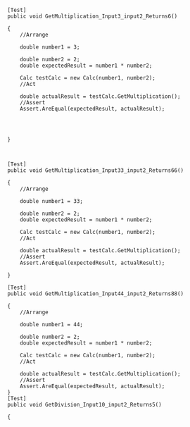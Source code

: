 
        [Test]
        public void GetMultiplication_Input3_input2_Returns6()

        {
            //Arrange

            double number1 = 3;

            double number2 = 2;
            double expectedResult = number1 * number2;

            Calc testCalc = new Calc(number1, number2);
            //Act 

            double actualResult = testCalc.GetMultiplication();
            //Assert 
            Assert.AreEqual(expectedResult, actualResult);




        }



        [Test]
        public void GetMultiplication_Input33_input2_Returns66()

        {
            //Arrange

            double number1 = 33;

            double number2 = 2;
            double expectedResult = number1 * number2;

            Calc testCalc = new Calc(number1, number2);
            //Act 

            double actualResult = testCalc.GetMultiplication();
            //Assert 
            Assert.AreEqual(expectedResult, actualResult);

        }

        [Test]
        public void GetMultiplication_Input44_input2_Returns88()

        {
            //Arrange

            double number1 = 44;

            double number2 = 2;
            double expectedResult = number1 * number2;

            Calc testCalc = new Calc(number1, number2);
            //Act 

            double actualResult = testCalc.GetMultiplication();
            //Assert 
            Assert.AreEqual(expectedResult, actualResult);
        }
        [Test]
        public void GetDivision_Input10_input2_Returns5()

        {
      
